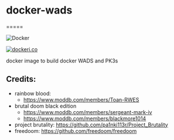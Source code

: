 # docker-wads
=====

![Docker](https://github.com/InnovAnon-Inc/docker-wads/workflows/Docker/badge.svg)

[![dockeri.co](https://dockeri.co/image/innovanon/docker-wads)](https://hub.docker.com/r/innovanon/docker-wads/)

docker image to build docker WADS and PK3s

## Credits:
- rainbow blood:
  - https://www.moddb.com/members/Toan-RWES
- brutal doom black edition
  - https://www.moddb.com/members/sergeant-mark-iv
  - https://www.moddb.com/members/blackmore1014
- project brutality: https://github.com/pa1nki113r/Project_Brutality
- freedoom: https://github.com/freedoom/freedoom

